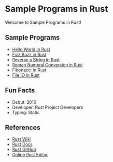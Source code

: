 # Sample Programs in Rust

Welcome to Sample Programs in Rust!

## Sample Programs

- [Hello World in Rust](https://therenegadecoder.com/code/hello-world-in-rust/)
- [Fizz Buzz in Rust](https://github.com/TheRenegadeCoder/sample-programs/issues/453)
- [Reverse a String in Rust](https://github.com/jrg94/sample-programs/issues/261)
- [Roman Numeral Conversion in Rust]()
- [Fibonacci in Rust](https://github.com/TheRenegadeCoder/sample-programs/issues/490)
- [File IO in Rust](https://github.com/TheRenegadeCoder/sample-programs/issues/413)

## Fun Facts

- Debut: 2010
- Developer: Rust Project Developers
- Typing: Static

## References

- [Rust Wiki](https://en.wikipedia.org/wiki/Rust_(programming_language))
- [Rust Docs](https://www.rust-lang.org/en-US/)
- [Rust GitHub](https://github.com/rust-lang/rust)
- [Online Rust Editor](https://play.rust-lang.org/)
